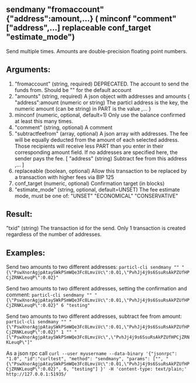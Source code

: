 ## sendmany "fromaccount" {"address":amount,...} ( minconf "comment" ["address",...] replaceable conf_target "estimate_mode")

Send multiple times. Amounts are double-precision floating point numbers.

## Arguments:
1. "fromaccount"         (string, required) DEPRECATED. The account to send the funds from. Should be "" for the default account
2. "amounts"             (string, required) A json object with addresses and amounts
    {
      "address":amount   (numeric or string) The particl address is the key, the numeric amount (can be string) in PART is the value
      ,...
    }
3. minconf                 (numeric, optional, default=1) Only use the balance confirmed at least this many times.
4. "comment"             (string, optional) A comment
5. "subtractfeefrom"     (array, optional) A json array with addresses.
                           The fee will be equally deducted from the amount of each selected address.
                           Those recipients will receive less PART than you enter in their corresponding amount field.
                           If no addresses are specified here, the sender pays the fee.
    [
      "address"          (string) Subtract fee from this address
      ,...
    ]
6. replaceable            (boolean, optional) Allow this transaction to be replaced by a transaction with higher fees via BIP 125
7. conf_target            (numeric, optional) Confirmation target (in blocks)
8. "estimate_mode"      (string, optional, default=UNSET) The fee estimate mode, must be one of:
       "UNSET"
       "ECONOMICAL"
       "CONSERVATIVE"

## Result:
"txid"                   (string) The transaction id for the send. Only 1 transaction is created regardless of 
                                    the number of addresses.

## Examples:

Send two amounts to two different addresses:
`particl-cli sendmany "" "{\"PswXnorAgjpAtaySWkPSmWQe3Fc8LmviVc\":0.01,\"PvhJj4j9s6SsuRsAkPZUfHPCjZRNKLeuqP\":0.02}"`

Send two amounts to two different addresses, setting the confirmation and comment:
`particl-cli sendmany "" "{\"PswXnorAgjpAtaySWkPSmWQe3Fc8LmviVc\":0.01,\"PvhJj4j9s6SsuRsAkPZUfHPCjZRNKLeuqP\":0.02}" 6 "testing"`

Send two amounts to two different addresses, subtract fee from amount:
`particl-cli sendmany "" "{\"PswXnorAgjpAtaySWkPSmWQe3Fc8LmviVc\":0.01,\"PvhJj4j9s6SsuRsAkPZUfHPCjZRNKLeuqP\":0.02}" 1 "" "[\"PswXnorAgjpAtaySWkPSmWQe3Fc8LmviVc\",\"PvhJj4j9s6SsuRsAkPZUfHPCjZRNKLeuqP\"]"`

As a json rpc call
`curl --user myusername --data-binary '{"jsonrpc": "1.0", "id":"curltest", "method": "sendmany", "params": ["", "{\"PswXnorAgjpAtaySWkPSmWQe3Fc8LmviVc\":0.01,\"PvhJj4j9s6SsuRsAkPZUfHPCjZRNKLeuqP\":0.02}", 6, "testing"] }' -H 'content-type: text/plain;' http://127.0.0.1:51935/`
